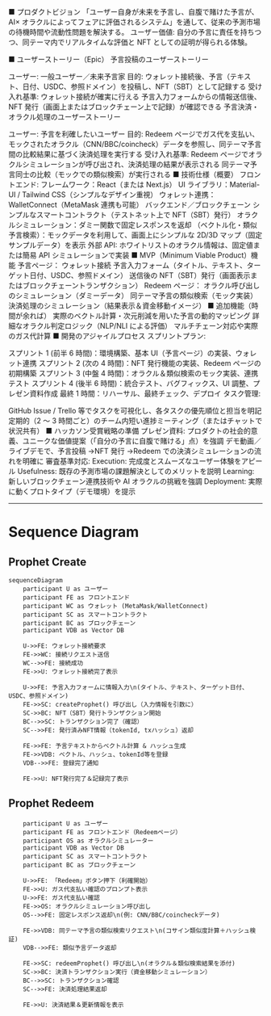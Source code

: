■ プロダクトビジョン
「ユーザー自身が未来を予言し、自腹で賭けた予言が、AI× オラクルによってフェアに評価されるシステム」を通して、従来の予測市場の待機時間や流動性問題を解決する。
ユーザー価値: 自分の予言に責任を持ちつつ、同テーマ内でリアルタイムな評価と NFT としての証明が得られる体験。

■ ユーザーストーリー（Epic）
予言投稿のユーザーストーリー

ユーザー: 一般ユーザー／未来予言家
目的: ウォレット接続後、予言（テキスト、日付、USDC、参照ドメイン）を投稿し、NFT（SBT）として記録する
受け入れ基準:
ウォレット接続が確実に行える
予言入力フォームからの情報送信後、NFT 発行（画面上またはブロックチェーン上で記録）が確認できる
予言決済・オラクル処理のユーザーストーリー

ユーザー: 予言を利確したいユーザー
目的: Redeem ページでガス代を支払い、モックされたオラクル（CNN/BBC/coincheck）データを参照し、同テーマ予言間の比較結果に基づく決済処理を実行する
受け入れ基準:
Redeem ページでオラクルシミュレーションが呼び出され、決済処理の結果が表示される
同テーマ予言同士の比較（モックでの類似検索）が実行される
■ 技術仕様（概要）
フロントエンド:
フレームワーク：React（または Next.js）
UI ライブラリ：Material-UI / Tailwind CSS（シンプルなデザイン重視）
ウォレット連携：WalletConnect（MetaMask 連携も可能）
バックエンド／ブロックチェーン
シンプルなスマートコントラクト（テストネット上で NFT（SBT）発行）
オラクルシミュレーション：ダミー関数で固定レスポンスを返却
（ベクトル化・類似予言検索）：モックデータを利用して、画面上にシンプルな 2D/3D マップ（固定サンプルデータ）を表示
外部 API:
ホワイトリストのオラクル情報は、固定値または簡易 API シミュレーションで実装
■ MVP（Minimum Viable Product）機能
予言ページ：
ウォレット接続
予言入力フォーム（タイトル、テキスト、ターゲット日付、USDC、参照ドメイン）
送信後の NFT（SBT）発行（画面表示またはブロックチェーントランザクション）
Redeem ページ：
オラクル呼び出しのシミュレーション（ダミーデータ）
同テーマ予言の類似検索（モック実装）
決済処理のシミュレーション（結果表示＆資金移動イメージ）
■ 追加機能（時間が余れば）
実際のベクトル計算・次元削減を用いた予言の動的マッピング
詳細なオラクル判定ロジック（NLP/NLI による評価）
マルチチェーン対応や実際のガス代計算
■ 開発のアジャイルプロセス
スプリントプラン:

スプリント 1 (前半 6 時間)：環境構築、基本 UI（予言ページ）の実装、ウォレット連携
スプリント 2 (次の 4 時間)：NFT 発行機能の実装、Redeem ページの初期構築
スプリント 3 (中盤 4 時間)：オラクル＆類似検索のモック実装、連携テスト
スプリント 4 (後半 6 時間)：統合テスト、バグフィックス、UI 調整、プレゼン資料作成
最終 1 時間：リハーサル、最終チェック、デプロイ
タスク管理:

GitHub Issue / Trello 等でタスクを可視化し、各タスクの優先順位と担当を明記
定期的（2 ～ 3 時間ごと）のチーム内短い進捗ミーティング（またはチャットで状況共有）
■ ハッカソン受賞戦略の準備
プレゼン資料:
プロダクトの社会的意義、ユニークな価値提案（「自分の予言に自腹で賭ける」点）を強調
デモ動画／ライブデモで、予言投稿 →NFT 発行 →Redeem での決済シミュレーションの流れを明確に
審査基準対応:
Execution: 完成度とスムーズなユーザー体験をアピール
Usefulness: 既存の予測市場の課題解決としてのメリットを説明
Learning: 新しいブロックチェーン連携技術や AI オラクルの挑戦を強調
Deployment: 実際に動くプロトタイプ（デモ環境）を提示

---

# Sequence Diagram

## Prophet Create

```
sequenceDiagram
    participant U as ユーザー
    participant FE as フロントエンド
    participant WC as ウォレット (MetaMask/WalletConnect)
    participant SC as スマートコントラクト
    participant BC as ブロックチェーン
    participant VDB as Vector DB

    U->>FE: ウォレット接続要求
    FE->>WC: 接続リクエスト送信
    WC-->>FE: 接続成功
    FE->>U: ウォレット接続完了表示

    U->>FE: 予言入力フォームに情報入力\n(タイトル、テキスト、ターゲット日付、USDC、参照ドメイン)
    FE->>SC: createProphet() 呼び出し（入力情報を引数に）
    SC->>BC: NFT（SBT）発行トランザクション開始
    BC-->>SC: トランザクション完了（確認）
    SC-->>FE: 発行済みNFT情報（tokenId, txハッシュ）返却

    FE->>FE: 予言テキストからベクトル計算 & ハッシュ生成
    FE->>VDB: ベクトル、ハッシュ、tokenId等を登録
    VDB-->>FE: 登録完了通知

    FE->>U: NFT発行完了＆記録完了表示
```

## Prophet Redeem

```sequenceDiagram
    participant U as ユーザー
    participant FE as フロントエンド（Redeemページ）
    participant OS as オラクルシミュレーター
    participant VDB as Vector DB
    participant SC as スマートコントラクト
    participant BC as ブロックチェーン

    U->>FE: 「Redeem」ボタン押下（利確開始）
    FE->>U: ガス代支払い確認のプロンプト表示
    U->>FE: ガス代支払い確認
    FE->>OS: オラクルシミュレーション呼び出し
    OS-->>FE: 固定レスポンス返却\n(例: CNN/BBC/coincheckデータ)

    FE->>VDB: 同テーマ予言の類似検索リクエスト\n(コサイン類似度計算＋ハッシュ検証)
    VDB-->>FE: 類似予言データ返却

    FE->>SC: redeemProphet() 呼び出し\n(オラクル＆類似検索結果を添付)
    SC->>BC: 決済トランザクション実行（資金移動シミュレーション）
    BC-->>SC: トランザクション確認
    SC-->>FE: 決済処理結果返却

    FE->>U: 決済結果＆更新情報を表示
```

